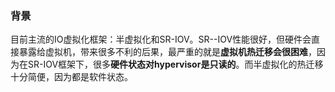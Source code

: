 ### 背景
目前主流的IO虚拟化框架：半虚拟化和SR-IOV。SR--IOV性能很好，但硬件会直接暴露给虚拟机，带来很多不利的后果，最严重的就是**虚拟机热迁移会很困难**，因为在SR-IOV框架下，很多**硬件状态对hypervisor是只读的**。而半虚拟化的热迁移十分简便，因为都是软件状态。



